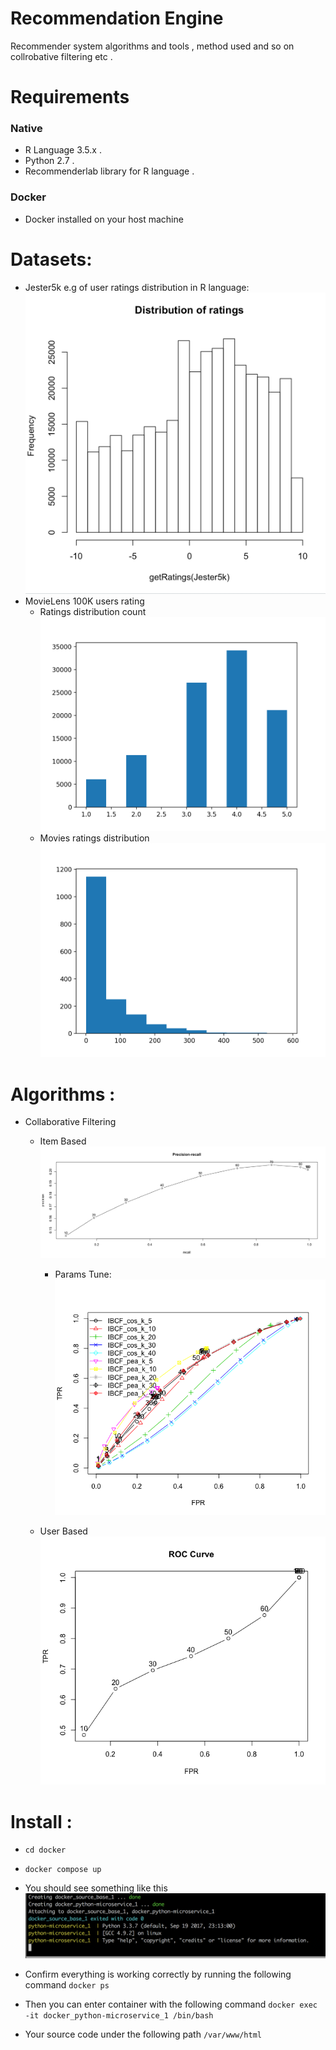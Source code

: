 # Recommendation Engine
Recommender system algorithms and tools , method used and so on collrobative filtering etc .


# Requirements
### Native
- R Language 3.5.x .
- Python 2.7 .
- Recommenderlab library for R language .

### Docker
- Docker installed on your host machine

# Datasets:
- Jester5k e.g of user ratings distribution in R language:
![alt text](https://raw.githubusercontent.com/MohamedFawzy/recommendation-engine/master/imgs/user-ratings.png)
- MovieLens 100K users rating
  - Ratings distribution count
  ![alt text](https://raw.githubusercontent.com/MohamedFawzy/recommendation-engine/master/imgs/Figure_1.png)
  - Movies ratings distribution
  ![alt text](https://raw.githubusercontent.com/MohamedFawzy/recommendation-engine/master/imgs/Figure_2.png)
# Algorithms :
- Collaborative Filtering
  - Item Based
    ![alt text](https://raw.githubusercontent.com/MohamedFawzy/recommendation-engine/master/imgs/Rplot.png)
    - Params Tune:
    ![alt text](https://raw.githubusercontent.com/MohamedFawzy/recommendation-engine/master/imgs/Rplot02.png)
  
  - User Based
    ![alt text](https://raw.githubusercontent.com/MohamedFawzy/recommendation-engine/master/imgs/Rplot01.png)


# Install :
- `cd docker`
- `docker compose up`
- You should see something like this
![alt text](https://raw.githubusercontent.com/MohamedFawzy/recommendation-engine/master/imgs/docker.png)

- Confirm everything is working correctly by running the following command
  `docker ps`
- Then you can enter container with the following command `docker exec -it docker_python-microservice_1 /bin/bash`
- Your source code under the following path `/var/www/html`
